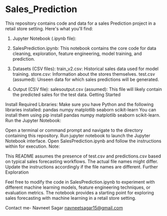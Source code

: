 # Sales_Prediction

This repository contains code and data for a sales Prediction project in a retail store setting. Here's what you'll find:

1. Jupyter Notebook (.ipynb file):
2. SalesPrediction.ipynb: This notebook contains the core code for data cleaning, exploration, feature engineering, model training, and prediction.

3. Datasets (CSV files):
train_v2.csv: Historical sales data used for model training.
store.csv: Information about the stores themselves.
test.csv (assumed): Unseen data for which sales predictions will be generated.

3. Output (CSV file):
salesoutput.csv (assumed): This file will likely contain the predicted sales for the test data.
Getting Started


Install Required Libraries:
Make sure you have Python and the following libraries installed:
pandas
numpy
matplotlib
seaborn
scikit-learn
You can install them using pip install pandas numpy matplotlib seaborn scikit-learn.
Run the Jupyter Notebook:

Open a terminal or command prompt and navigate to the directory containing this repository.
Run jupyter notebook to launch the Jupyter Notebook interface.
Open SalesPrediction.ipynb and follow the instructions within for execution.
Note:

This README assumes the presence of test.csv and predictions.csv based on typical sales forecasting workflows.
The actual file names might differ.
Update the instructions accordingly if the file names are different.
Further Exploration

Feel free to modify the code in SalesPrediction.ipynb to experiment with different machine learning models, feature engineering techniques, or evaluation metrics.
The notebook provides a starting point for exploring sales forecasting with machine learning in a retail store setting.





Contact me-
Navneet Sagar
navneetsagar15@gmail.com
